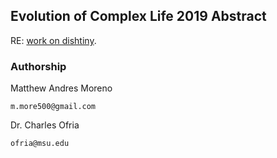 ## Evolution of Complex Life 2019 Abstract

RE: [work on dishtiny](osf.io/g58xk/).

### Authorship

Matthew Andres Moreno

`m.more500@gmail.com`

Dr. Charles Ofria

`ofria@msu.edu`

